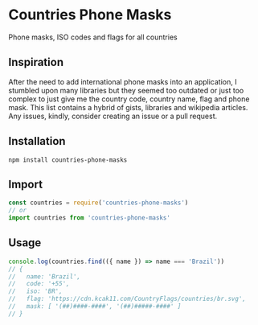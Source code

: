 # Countries Phone Masks
Phone masks, ISO codes and flags for all countries

## Inspiration
After the need to add international phone masks into an application, I stumbled upon many libraries but they seemed too outdated or just too complex to just give me the country code, country name, flag and phone mask.
This list contains a hybrid of gists, libraries and wikipedia articles.
Any issues, kindly, consider creating an issue or a pull request.

## Installation
```npm install countries-phone-masks```

## Import
```js
const countries = require('countries-phone-masks')
// or 
import countries from 'countries-phone-masks'
```

## Usage
```js
console.log(countries.find(({ name }) => name === 'Brazil'))
// {
//   name: 'Brazil',
//   code: '+55',
//   iso: 'BR',
//   flag: 'https://cdn.kcak11.com/CountryFlags/countries/br.svg',
//   mask: [ '(##)####-####', '(##)#####-####' ]
// }
```